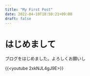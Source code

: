 ```yaml
---
title: "My First Post"
date: 2022-04-10T18:59:21+09:00
draft: false
---
```


# はじめまして

ブログをはじめました。よろしくお願いし

{{<youtube 2xkNJL4gJ9E>}}

